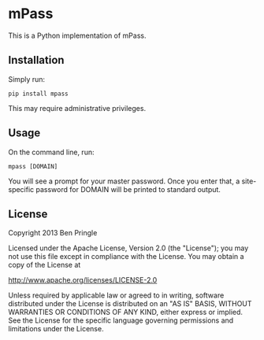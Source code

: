 mPass
=====

This is a Python implementation of mPass.

## Installation

Simply run:

    pip install mpass

This may require administrative privileges.

## Usage

On the command line, run:

    mpass [DOMAIN]

You will see a prompt for your master password. Once you enter that, a
site-specific password for DOMAIN will be printed to standard output.

## License

Copyright 2013 Ben Pringle

Licensed under the Apache License, Version 2.0 (the "License");
you may not use this file except in compliance with the License.
You may obtain a copy of the License at

  http://www.apache.org/licenses/LICENSE-2.0

Unless required by applicable law or agreed to in writing, software
distributed under the License is distributed on an "AS IS" BASIS,
WITHOUT WARRANTIES OR CONDITIONS OF ANY KIND, either express or implied.
See the License for the specific language governing permissions and
limitations under the License.
